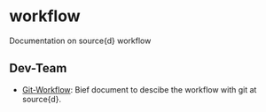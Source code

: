 # workflow
Documentation on source{d} workflow

## Dev-Team
* [Git-Workflow](/dev-team/git-workflow.md): Bief document to descibe the workflow with git at source{d}.

